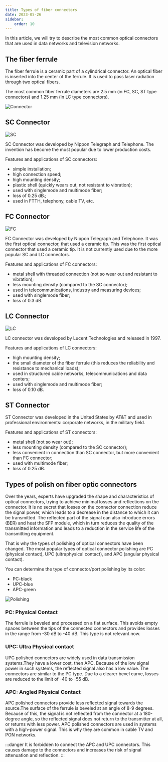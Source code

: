```yaml
---
title: Types of fiber connectors
date: 2023-05-26
sidebar:
    order: 10
---
```


In this article, we will try to describe the most common optical connectors that are used in data networks and television networks.

## The fiber ferrule

The fiber ferrule is a ceramic part of a cylindrical connector. An optical fiber is inserted into the center of the ferrule. It is used to pass laser radiation through two optical fibers.

The most common fiber ferrule diameters are 2.5 mm (in FC, SC, ST type connectors) and 1.25 mm (in LC type connectors).

![Connector](https://cdn.cesbo.com/help/misc/articles/fiber-connectors/connector.png)

## SC Connector

![SC](https://cdn.cesbo.com/help/misc/articles/fiber-connectors/sc.png)

SC Connector was developed by Nippon Telegraph and Telephone. The invention has become the most popular due to lower production costs.

Features and applications of SC connectors:

- simple installation;
- high connection speed;
- high mounting density;
- plastic shell (quickly wears out, not resistant to vibration);
- used with singlemode and multimode fiber;
- loss of 0.25 dB.;
- used in FTTH, telephony, cable TV, etc.

## FC Connector

![FC](https://cdn.cesbo.com/help/misc/articles/fiber-connectors/fc.png)

FC Connector was developed by Nippon Telegraph and Telephone. It was the first optical connector, that used a ceramic tip. This was the first optical connector that used a ceramic tip. It is not currently used due to the more popular SC and LC connectors.

Features and applications of FC connectors:

- metal shell with threaded connection (not so wear out and resistant to vibration);
- less mounting density (compared to the SC connector);
- used in telecommunications, industry and measuring devices;
- used with singlemode fiber;
- loss of 0.3 dB.

## LC Connector

![LC](https://cdn.cesbo.com/help/misc/articles/fiber-connectors/lc.png)

LC connector was developed by Lucent Technologies and released in 1997.

Features and applications of LC connectors:

- high mounting density;
- the small diameter of the fiber ferrule (this reduces the reliability and resistance to mechanical loads);
- used in structured cable networks, telecommunications and data centers;
- used with singlemode and multimode fiber;
- loss of 0.10 dB.

## ST Connector

ST Connector was developed in the United States by AT&T and used in professional environments: corporate networks, in the military field.

Features and applications of ST connectors:

- metal shell (not so wear out);
- less mounting density (compared to the SC connector);
- less convenient in connection than SC connector, but more convenient than FC connector;
- used with multimode fiber;
- loss of 0.25 dB.

## Types of polish on fiber optic connectors

Over the years, experts have upgraded the shape and characteristics of optical connectors, trying to achieve minimal losses and reflections on the connector.
It is no secret that losses on the connector connection reduce the signal power, which leads to a decrease in the distance to which it can be transmitted.
The reflected part of the signal can also introduce errors (BER) and heat the SFP module, which in turn reduces the quality of the transmitted information and leads to a reduction in the service life of the transmitting equipment.

That is why the types of polishing of optical connectors have been changed. The most popular types of optical connector polishing are PC (physical contact), UPC (ultraphysical contact), and APC (angular physical contact).

You can determine the type of connector/port polishing by its color:

- PC-black
- UPC-blue
- APC-green

![Polishing](https://cdn.cesbo.com/help/misc/articles/fiber-connectors/polishing.png)

### PC: Physical Contact

The ferrule is beveled and processed on a flat surface. This avoids empty spaces between the tips of the connected connectors and provides losses in the range from -30 dB to -40 dB. This type is not relevant now.

### UPC: Ultra Physical contact

UPC polished connectors are widely used in data transmission systems.They have a lower cost, then APC. Because of the low signal power in such systems, the reflected signal also has a low value.
The connectors are similar to the PC type. Due to a clearer bevel curve, losses are reduced to the limit of -40 to -55 dB.

### APC: Angled Physical Contact

APC polished connectors provide less reflected signal towards the source.The surface of the ferrule is beveled at an angle of 8-9 degrees. Because of this, the signal is not reflected from the connector at a 180-degree angle, so the reflected signal does not return to the transmitter at all, or returns with less power. APC polished connectors are used in systems with a high-power signal. This is why they are common in cable TV and PON networks.

:::danger
It is forbidden to connect the APC and UPC connectors. This causes damage to the connectors and increases the risk of signal attenuation and reflection.
:::

